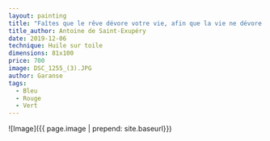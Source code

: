 ```yaml
---
layout: painting
title: "Faîtes que le rêve dévore votre vie, afin que la vie ne dévore votre rêve." 
title_author: Antoine de Saint-Exupéry  
date: 2019-12-06
technique: Huile sur toile
dimensions: 81x100
price: 700
image: DSC_1255_(3).JPG
author: Garanse
tags:
  - Bleu
  - Rouge
  - Vert
---
```

![Image]({{ page.image | prepend: site.baseurl}})